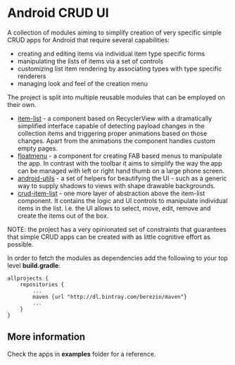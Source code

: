 # Android CRUD UI

A collection of modules aiming to simplify creation of very specific simple
CRUD apps for Android that require several capabilities:

- creating and editing items via individual item type specific forms
- manipulating the lists of items via a set of controls
- customizing list item rendering by associating types with type specific
  renderers
- managing look and feel of the creation menu

The project is split into multiple reusable modules that can be employed on
their own.

- [item-list](item-list/README.md) - a component based on RecyclerView with
  a dramatically simplified interface capable of detecting payload changes in
  the collection items and triggering proper animations based on those changes.
  Apart from the animations the component handles custom empty pages.
- [floatmenu](floatmenu/README.md) - a component for creating FAB based menus
  to manipulate the app. In contrast with the toolbar it aims to simplify the
  way the app can be managed with left or right hand thumb on a large phone
  screen.
- [android-utils](android-utils/README.md) - a set of helpers for beautifying
  the UI - such as a generic way to supply shadows to views with shape drawable
  backgrounds.
- [crud-item-list](crud-item-list/README.md) - one more layer of abstraction
  above the item-list component. It contains the logic and UI controls to
  manipulate individual items in the list. I.e. the UI allows to select, move,
  edit, remove and create the items out of the box.

NOTE: the project has a very opinionated set of constraints that guarantees
that simple CRUD apps can be created with as little cognitive effort as
possible.

In order to fetch the modules as dependencies add the following to your
top level **build.gradle**:

```
allprojects {
    repositories {
        ...
        maven {url "http://dl.bintray.com/berezin/maven"}
        ...
    }
}
```

## More information

Check the apps in **examples** folder for a reference.
